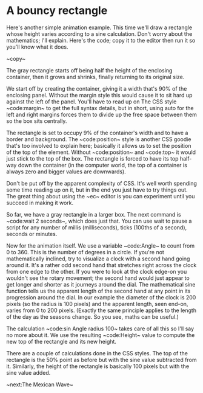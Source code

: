 # A bouncy rectangle #
Here's another simple animation example. This time we'll draw a rectangle whose height varies according to a sine calculation. Don't worry about the mathematics; I'll explain. Here's the code; copy it to the editor then run it so you'll know what it does.

~copy~

The gray rectangle starts off being half the height of the enclosing container, then it grows and shrinks, finally returning to its original size.

We start off by creating the container, giving it a width that's 90% of the enclosing panel. Without the margin style this would cause it to sit hard up against the left of the panel. You'll have to read up on The CSS style ~code:margin~ to get the full syntax details, but in short, using auto for the left and right margins forces them to divide up the free space between them so the box sits centrally.

The rectangle is set to occupy 9% of the container's width and to have a border and background. The ~code:position~ style is another CSS goodie that's too involved to explain here; basically it allows us to set the position of the top of the element. Without ~code:position~ and ~code:top~ it would just stick to the top of the box. The rectangle is forced to have its top half-way down the container (in the computer world, the top of a container is always zero and bigger values are downwards).

Don't be put off by the apparent complexity of CSS. It's well worth spending some time reading up on it, but in the end you just have to try things out. The great thing about using the ~ec~ editor is you can experiment until you succeed in making it work.

So far, we have a gray rectangle in a larger box. The next command is ~code:wait 2 seconds~, which does just that. You can use wait to pause a script for any number of millis (milliseconds), ticks (100ths of a second), seconds or minutes.

Now for the animation itself. We use a variable ~code:Angle~ to count from 0 to 360. This is the number of degrees in a circle. If you're not mathematically inclined, try to visualize a clock with a second hand going around it. It's a rather odd second hand that stretches right across the clock from one edge to the other. If you were to look at the clock edge-on you wouldn't see the rotary movement; the second hand would just appear to get longer and shorter as it journeys around the dial. The mathematical sine function tells us the apparent length of the second hand at any point in its progression around the dial. In our example the diameter of the clock is 200 pixels (so the radius is 100 pixels) and the apparent length, seen end-on, varies from 0 to 200 pixels. (Exactly the same principle applies to the length of the day as the seasons change. So you see, maths can be useful.)

The calculation ~code:sin Angle radius 100~ takes care of all this so I'll say no more about it. We use the resulting ~code:Height~ value to compute the new top of the rectangle and its new height.

There are a couple of calculations done in the CSS styles. The top of the rectangle is the 50% point as before but with the sine value subtracted from it. Similarly, the height of the rectangle is basically 100 pixels but with the sine value added.

~next:The Mexican Wave~
